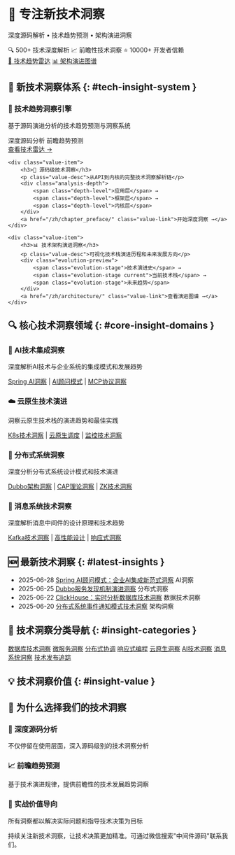 <div class="leadership-banner" aria-label="平台核心价值">
  <div class="leadership-content">
    <h1 class="platform-title">🎯 专注新技术洞察</h1>
    <p class="leadership-subtitle">深度源码解析 • 技术趋势预测 • 架构演进洞察</p>
    <div class="trust-indicators">
      <span class="indicator">🔍 500+ 技术深度解析</span>
      <span class="indicator">📈 前瞻性技术洞察</span>
      <span class="indicator">⭐ 10000+ 开发者信赖</span>
    </div>
    <div class="hero-buttons">
      <a href="/zh/tech_radar/" class="md-button md-button--primary tech-radar-btn" title="查看技术趋势雷达" aria-label="探索技术趋势雷达">🎯 技术趋势雷达</a>
      <a href="/zh/architecture/" class="md-button leadership-btn" title="查看架构演进图谱" aria-label="了解技术架构演进">📊 架构演进图谱</a>
    </div>
  </div>
</div>

## 🎯 新技术洞察体系 {: #tech-insight-system }

<div class="unique-value-grid">
    <div class="value-item primary-value">
        <h3>🔮 技术趋势洞察引擎</h3>
        <p class="value-desc">基于源码演进分析的技术趋势预测与洞察系统</p>
        <div class="value-metrics">
            <span class="metric">深度源码分析</span>
            <span class="metric">前瞻趋势预测</span>
        </div>
        <a href="/zh/tech_radar/" class="value-link">查看技术雷达 →</a>
    </div>
    
    <div class="value-item">
        <h3>🔬 源码级技术洞察</h3>
        <p class="value-desc">从API到内核的完整技术洞察解析链</p>
        <div class="analysis-depth">
            <span class="depth-level">应用层</span> → 
            <span class="depth-level">框架层</span> → 
            <span class="depth-level">内核层</span>
        </div>
        <a href="/zh/chapter_preface/" class="value-link">开始深度洞察 →</a>
    </div>
    
    <div class="value-item">
        <h3>📊 技术架构演进洞察</h3>
        <p class="value-desc">可视化技术栈演进历程和未来发展方向</p>
        <div class="evolution-preview">
            <span class="evolution-stage">技术演进史</span> → 
            <span class="evolution-stage current">当前技术栈</span> → 
            <span class="evolution-stage">未来趋势</span>
        </div>
        <a href="/zh/architecture/" class="value-link">查看演进图谱 →</a>
    </div>
</div>

## 🔍 核心技术洞察领域 {: #core-insight-domains }

<div class="grid-container">
    <div class="grid-item">
        <h3>🤖 AI技术集成洞察</h3>
        <p>深度解析AI技术与企业系统的集成模式和发展趋势</p>
        <a href="/zh/chapter_spring_ai/1-official-website" title="Spring AI技术洞察" aria-label="Spring AI集成洞察">Spring AI洞察</a> | 
        <a href="/zh/chapter_spring_ai/5-advisor" title="AI顾问系统分析" aria-label="AI顾问技术解析">AI顾问模式</a> | 
        <a href="/zh/chapter_modelcontextprotocol/1-official-website" title="MCP协议分析" aria-label="MCP协议技术洞察">MCP协议洞察</a>
    </div>
    <div class="grid-item">
        <h3>☁️ 云原生技术演进</h3>
        <p>洞察云原生技术栈的演进趋势和最佳实践</p>
        <a href="/zh/chapter_kubernetes/1-index" title="Kubernetes技术洞察" aria-label="Kubernetes深度解析">K8s技术洞察</a> | 
        <a href="/zh/chapter_post/elasticjob_cloud" title="分布式调度云原生" aria-label="ElasticJob云原生实践">云原生调度</a> | 
        <a href="/zh/chapter_post/prometheus" title="Prometheus监控洞察" aria-label="监控系统技术洞察">监控技术洞察</a>
    </div>
    <div class="grid-item">
        <h3>🔄 分布式系统洞察</h3>
        <p>深度分析分布式系统设计模式和技术演进</p>
        <a href="/zh/chapter_dubbo/1-learn-from-a-demo" title="Dubbo架构洞察" aria-label="Dubbo微服务架构分析">Dubbo架构洞察</a> | 
        <a href="/zh/chapter_mysql/13-cap" title="CAP理论深度分析" aria-label="分布式系统理论">CAP理论洞察</a> | 
        <a href="/zh/chapter_zookeeper/1-introduce" title="ZooKeeper技术洞察" aria-label="分布式协调技术">ZK技术洞察</a>
    </div>
    <div class="grid-item">
        <h3>📨 消息系统技术洞察</h3>
        <p>深度解析消息中间件的设计原理和技术趋势</p>
        <a href="/zh/chapter_kafka/1-introduce" title="Kafka技术洞察" aria-label="Kafka消息系统分析">Kafka技术洞察</a> | 
        <a href="/zh/chapter_kafka/2-high-performence" title="高性能消息处理" aria-label="消息系统性能优化">高性能设计</a> | 
        <a href="/zh/chaptor_reactor/Flux" title="响应式编程洞察" aria-label="响应式编程技术">响应式洞察</a>
    </div>
</div>

## 🆕 最新技术洞察 {: #latest-insights }

<div class="latest-articles">
    <ul>
        <li>
            <span class="article-date">2025-06-28</span>
            <a href="/zh/chapter_spring_ai/5-advisor" title="Spring AI顾问技术深度洞察" aria-label="阅读AI技术洞察文章">Spring AI顾问模式：企业AI集成新范式洞察</a>
            <span class="tag">AI洞察</span>
        </li>
        <li>
            <span class="article-date">2025-06-25</span>
            <a href="/zh/chapter_dubbo/22-migration-invoker" title="Dubbo服务迁移技术洞察" aria-label="阅读分布式技术洞察">Dubbo服务发现机制演进洞察</a>
            <span class="tag">分布式洞察</span>
        </li>
        <li>
            <span class="article-date">2025-06-22</span>
            <a href="/zh/chapter_post/clickhouse" title="ClickHouse技术洞察分析" aria-label="阅读大数据技术洞察">ClickHouse：实时分析数据库技术洞察</a>
            <span class="tag">数据技术洞察</span>
        </li>
        <li>
            <span class="article-date">2025-06-20</span>
            <a href="/zh/chapter_mysql/15-notify" title="分布式通知模式洞察" aria-label="阅读数据库技术洞察">分布式系统事件通知模式技术洞察</a>
            <span class="tag">架构洞察</span>
        </li>
    </ul>
</div>

## 🧩 技术洞察分类导航 {: #insight-categories }

<div class="tags-cloud">
    <a href="/zh/chapter_mysql/" class="tag-item" title="数据库技术洞察" aria-label="浏览数据库技术洞察">数据库技术洞察</a>
    <a href="/zh/chapter_dubbo/" class="tag-item" title="微服务技术洞察" aria-label="浏览微服务技术洞察">微服务洞察</a>
    <a href="/zh/chapter_zookeeper/" class="tag-item" title="分布式协调洞察" aria-label="浏览分布式协调洞察">分布式协调</a>
    <a href="/zh/chaptor_reactor/" class="tag-item" title="响应式编程洞察" aria-label="浏览响应式编程洞察">响应式编程</a>
    <a href="/zh/chapter_kubernetes/" class="tag-item" title="云原生技术洞察" aria-label="浏览云原生技术洞察">云原生洞察</a>
    <a href="/zh/chapter_spring_ai/" class="tag-item" title="AI技术集成洞察" aria-label="浏览AI技术洞察">AI技术洞察</a>
    <a href="/zh/chapter_kafka/" class="tag-item" title="消息系统洞察" aria-label="浏览消息系统洞察">消息系统洞察</a>
    <a href="/zh/release_note/" class="tag-item" title="技术发布追踪" aria-label="浏览技术发布动态">技术发布追踪</a>
</div>

## 💡 技术洞察价值 {: #insight-value }

<div class="cta-section">
    <h2>🎯 为什么选择我们的技术洞察</h2>
    <div class="value-propositions">
        <div class="value-prop">
            <h3>🔬 深度源码分析</h3>
            <p>不仅停留在使用层面，深入源码级别的技术洞察分析</p>
        </div>
        <div class="value-prop">
            <h3>📈 前瞻趋势预测</h3>
            <p>基于技术演进规律，提供前瞻性的技术发展趋势洞察</p>
        </div>
        <div class="value-prop">
            <h3>🎯 实战价值导向</h3>
            <p>所有洞察都以解决实际问题和指导技术决策为目标</p>
        </div>
    </div>
    <p class="cta-text">持续关注新技术洞察，让技术决策更加精准。可通过微信搜索"中间件源码"联系我们。</p>
</div>
